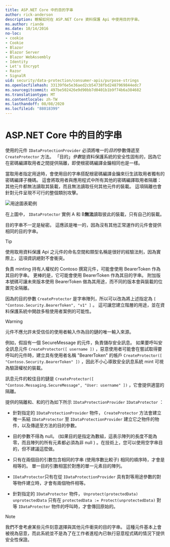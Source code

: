```yaml
---
title: ASP.NET Core 中的目的字串
author: rick-anderson
description: 瞭解如何在 ASP.NET Core 資料保護 Api 中使用目的字串。
ms.author: riande
ms.date: 10/14/2016
no-loc:
- cookie
- Cookie
- Blazor
- Blazor Server
- Blazor WebAssembly
- Identity
- Let's Encrypt
- Razor
- SignalR
uid: security/data-protection/consumer-apis/purpose-strings
ms.openlocfilehash: 33139f6e5e36aed2cb54738fbd2487969844edc7
ms.sourcegitcommit: 497be502426e9d90bb7d0401b1b9f74b6a384682
ms.translationtype: MT
ms.contentlocale: zh-TW
ms.lasthandoff: 08/08/2020
ms.locfileid: "88018399"
---
```

# <a name="purpose-strings-in-aspnet-core"></a>ASP.NET Core 中的目的字串

<a name="data-protection-consumer-apis-purposes"></a>

使用的元件 `IDataProtectionProvider` 必須將唯一的*目的*參數傳遞至 `CreateProtector` 方法。 「目的」*參數*是資料保護系統的安全性固有的，因為它在密碼編譯取用者之間提供隔離，即使根密碼編譯金鑰相同也是一樣。

當取用者指定用途時，會使用目的字串搭配根密碼編譯金鑰來衍生該取用者獨有的密碼編譯子機碼。 這會將取用者與應用程式中所有其他的密碼編譯取用者隔離：其他元件都無法讀取其裝載，而且無法讀取任何其他元件的裝載。 這項隔離也會針對元件呈現不可行的整個類別攻擊。

![用途圖表範例](purpose-strings/_static/purposes.png)

在上圖中， `IDataProtector` 實例 A 和 B**無法**讀取彼此的裝載，只有自己的裝載。

目的字串不一定是秘密。 這應該是唯一的，因為沒有其他正常運作的元件會提供相同的目的字串。

>[!TIP]
> 使用取用資料保護 Api 之元件的命名空間和類型名稱是很好的經驗法則，因為實際上，這項資訊絕對不會衝突。
>
>負責 minting 持有人權杖的 Contoso 撰寫元件，可能會使用 BearerToken 作為其目的字串。 更棒的是，它可能會使用 BearerToken 作為其目的字串。 附加版本號碼可讓未來版本使用 BearerToken 做為其用途，而不同的版本會與裝載的位置完全隔離。

因為的目的參數 `CreateProtector` 是字串陣列，所以可以改為將上述指定為 `[ "Contoso.Security.BearerToken", "v1" ]` 。 這可讓您建立階層的用途，並在資料保護系統中開啟多租使用者案例的可能性。

<a name="data-protection-contoso-purpose"></a>

>[!WARNING]
> 元件不應允許未受信任的使用者輸入作為目的鏈的唯一輸入來源。
>
>例如，假設有一個 SecureMessage 的元件，負責儲存安全訊息。 如果要呼叫安全訊息元件 `CreateProtector([ username ])` ，惡意使用者可能會在嘗試取得要呼叫的元件時，建立具有使用者名稱 "BearerToken" 的帳戶 `CreateProtector([ "Contoso.Security.BearerToken" ])` ，因此不小心導致安全訊息系統 mint 可視為驗證權杖的裝載。
>
>訊息元件的較佳目的鏈是 `CreateProtector([ "Contoso.Messaging.SecureMessage", "User: username" ])` ，它會提供適當的隔離。

提供的隔離和、和的行為如下所示 `IDataProtectionProvider` `IDataProtector` ：

* 針對指定的 `IDataProtectionProvider` 物件， `CreateProtector` 方法會建立唯一系結 `IDataProtector` 至 `IDataProtectionProvider` 建立它之物件的物件，以及傳遞至方法的目的參數。

* 目的參數不得為 null。  (如果目的是指定為數組，這表示陣列的長度不能為零，而且陣列的所有元素都必須為非 null ) 。在技術上，您可以使用空字串目的，但不建議這麼做。

* 只有在兩個目的引數包含相同的字串 (使用序數比較子) 相同的順序時，才會是相等的。 單一目的引數相當於對應的單一元素目的陣列。

* `IDataProtector`只有在從 `IDataProtectionProvider` 具有對等用途參數的對等物件建立時，才會有兩個物件相等。

* 針對指定的 `IDataProtector` 物件， `Unprotect(protectedData)` `unprotectedData` 只有在 `protectedData := Protect(unprotectedData)` 對等 `IDataProtector` 物件的呼叫時，才會傳回原始的。

> [!NOTE]
> 我們不會考慮某些元件刻意選擇與其他元件衝突的目的字串。 這種元件基本上會被視為惡意，而此系統並不是為了在工作者進程內已執行惡意程式碼的情況下提供安全性保證。
